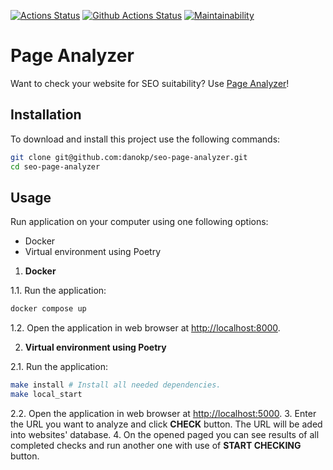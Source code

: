 [![Actions Status](https://github.com/danokp/python-project-83/workflows/hexlet-check/badge.svg)](https://github.com/danokp/python-project-83/actions)
[![Github Actions Status](https://github.com/danokp/python-project-83/workflows/Python%20CI/badge.svg)](https://github.com/danokp/python-project-83/actions)
[![Maintainability](https://api.codeclimate.com/v1/badges/4f5146dc466b9b4fcddf/maintainability)](https://codeclimate.com/github/danokp/python-project-83/maintainability)

# Page Analyzer

Want to check your website for SEO suitability? Use [Page Analyzer](https://python-project-83-production-bcc2.up.railway.app/)!
## Installation
To download and install this project use the following commands:
```bash
git clone git@github.com:danokp/seo-page-analyzer.git
cd seo-page-analyzer
```
## Usage

Run application on your computer using one following options:
- Docker 
- Virtual environment using Poetry

1. __Docker__

1.1. Run the application:
```bash
docker compose up
```
1.2. Open the application in web browser at [http://localhost:8000](http://localhost:8000).

2. __Virtual environment using Poetry__

2.1. Run the application:
```bash
make install # Install all needed dependencies.
make local_start
```
2.2. Open the application in web browser at [http://localhost:5000](http://localhost:5000).
3. Enter the URL you want to analyze and click **CHECK** button. The URL will be aded into websites' database.
4. On the opened paged you can see results of all completed checks and run another one with use of **START CHECKING** button.

